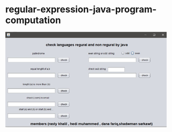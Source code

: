 # regular-expression-java-program-computation


[![Braydon's GitHub Banner](photo_2022-12-22_21-39-50.jpg)](https://github.com/rastykhalel)

